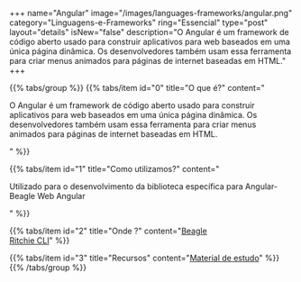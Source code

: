 +++
name="Angular"
image="/images/languages-frameworks/angular.png"
category="Linguagens-e-Frameworks"
ring="Essencial"
type="post"
layout="details"
isNew="false"
description="O Angular é um framework de código aberto usado para construir aplicativos para web baseados em uma única página dinâmica. Os desenvolvedores também usam essa ferramenta para criar menus animados para páginas de internet baseadas em HTML."
+++

{{% tabs/group %}}
  {{% tabs/item id="0" title="O que é?" content="<p>O Angular é um framework de código aberto usado para construir aplicativos para web baseados em uma única página dinâmica. Os desenvolvedores também usam essa ferramenta para criar menus animados para páginas de internet baseadas em HTML.</p>" %}}

  {{% tabs/item id="1" title="Como utilizamos?" content="<p>Utilizado para o desenvolvimento da biblioteca específica para Angular- Beagle Web Angular</p>" %}}

  {{% tabs/item id="2" title="Onde ?" content="<a href='https://usebeagle.io/' target='_blank'>Beagle</a><br /><a href='https://ritchiecli.io/' target='_blank'>Ritchie CLI</a>" %}}

  {{% tabs/item id="3" title="Recursos" content="<a href='https://angular.io/' target='_blank'>Material de estudo</a>" %}}
{{% /tabs/group %}}
